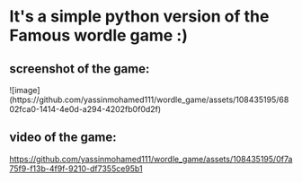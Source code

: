 <h1>It's a simple python version of the Famous wordle game :)</h1>


<h2>screenshot of the game:</h2>
![image](https://github.com/yassinmohamed111/wordle_game/assets/108435195/6802fca0-1414-4e0d-a294-4202fb0f0d2f)









<h2>video of the game:</h2>









https://github.com/yassinmohamed111/wordle_game/assets/108435195/0f7a75f9-f13b-4f9f-9210-df7355ce95b1

